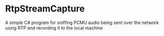 # RtpStreamCapture
A simple C# program for sniffing PCMU audio being sent over the network using RTP and recording it to the local machine
